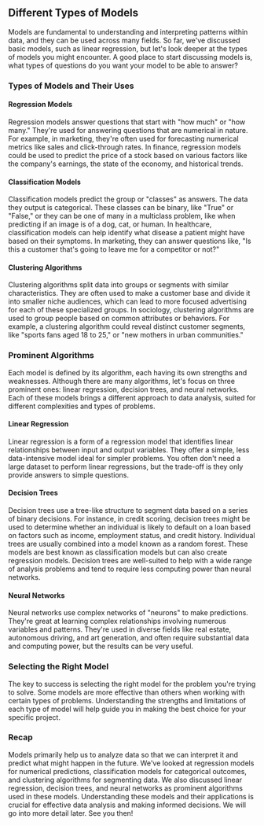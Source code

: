 ## Different Types of Models

Models are fundamental to understanding and interpreting patterns within data, and they can be used across many fields. So far, we've discussed basic models, such as linear regression, but let's look deeper at the types of models you might encounter. A good place to start discussing models is, what types of questions do you want your model to be able to answer?

### Types of Models and Their Uses

#### Regression Models
Regression models answer questions that start with "how much" or "how many." They're used for answering questions that are numerical in nature. For example, in marketing, they're often used for forecasting numerical metrics like sales and click-through rates. In finance, regression models could be used to predict the price of a stock based on various factors like the company's earnings, the state of the economy, and historical trends.

#### Classification Models
Classification models predict the group or "classes" as answers. The data they output is categorical. These classes can be binary, like "True" or "False," or they can be one of many in a multiclass problem, like when predicting if an image is of a dog, cat, or human. In healthcare, classification models can help identify what disease a patient might have based on their symptoms. In marketing, they can answer questions like, "Is this a customer that's going to leave me for a competitor or not?"

#### Clustering Algorithms
Clustering algorithms split data into groups or segments with similar characteristics. They are often used to make a customer base and divide it into smaller niche audiences, which can lead to more focused advertising for each of these specialized groups. In sociology, clustering algorithms are used to group people based on common attributes or behaviors. For example, a clustering algorithm could reveal distinct customer segments, like "sports fans aged 18 to 25," or "new mothers in urban communities."

### Prominent Algorithms

Each model is defined by its algorithm, each having its own strengths and weaknesses. Although there are many algorithms, let's focus on three prominent ones: linear regression, decision trees, and neural networks. Each of these models brings a different approach to data analysis, suited for different complexities and types of problems.

#### Linear Regression
Linear regression is a form of a regression model that identifies linear relationships between input and output variables. They offer a simple, less data-intensive model ideal for simpler problems. You often don't need a large dataset to perform linear regressions, but the trade-off is they only provide answers to simple questions.

#### Decision Trees
Decision trees use a tree-like structure to segment data based on a series of binary decisions. For instance, in credit scoring, decision trees might be used to determine whether an individual is likely to default on a loan based on factors such as income, employment status, and credit history. Individual trees are usually combined into a model known as a random forest. These models are best known as classification models but can also create regression models. Decision trees are well-suited to help with a wide range of analysis problems and tend to require less computing power than neural networks.

#### Neural Networks
Neural networks use complex networks of "neurons" to make predictions. They're great at learning complex relationships involving numerous variables and patterns. They're used in diverse fields like real estate, autonomous driving, and art generation, and often require substantial data and computing power, but the results can be very useful.

### Selecting the Right Model

The key to success is selecting the right model for the problem you're trying to solve. Some models are more effective than others when working with certain types of problems. Understanding the strengths and limitations of each type of model will help guide you in making the best choice for your specific project.

### Recap

Models primarily help us to analyze data so that we can interpret it and predict what might happen in the future. We've looked at regression models for numerical predictions, classification models for categorical outcomes, and clustering algorithms for segmenting data. We also discussed linear regression, decision trees, and neural networks as prominent algorithms used in these models. Understanding these models and their applications is crucial for effective data analysis and making informed decisions. We will go into more detail later. See you then!